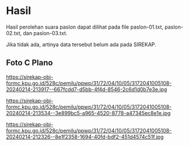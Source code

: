 # Hasil

Hasil perolehan suara paslon dapat dilihat pada file paslon-01.txt, paslon-02.txt, dan paslon-03.txt.

Jika tidak ada, artinya data tersebut belum ada pada SIREKAP.

## Foto C Plano

https://sirekap-obj-formc.kpu.go.id/528c/pemilu/ppwp/31/72/04/10/05/3172041005108-20240214-213917--667fcdd7-d5bb-4f4d-8546-2c6d1d0b7e3e.jpg

https://sirekap-obj-formc.kpu.go.id/528c/pemilu/ppwp/31/72/04/10/05/3172041005108-20240214-213534--3e899bc5-a965-4520-8778-a47345ec8e1e.jpg

https://sirekap-obj-formc.kpu.go.id/528c/pemilu/ppwp/31/72/04/10/05/3172041005108-20240214-212326--8e1f2358-1694-40fd-bdf2-451d4574c51f.jpg
